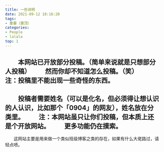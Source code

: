 ```yaml
---
title: 一些说明
date: 2021-09-12 18:16:20
tags:
- 重要（置顶）
categories:
- People
- lalala
top: 1
---
```

&emsp;&emsp;本网站已开放部分投稿。（简单来说就是只想部分人投稿）
&emsp;&emsp;然而你却不知道怎么投稿。（笑）
&emsp;&emsp;注：投稿里不能出现一些奇怪的东西。
---
&emsp;&emsp;投稿者需要姓名（可以是化名，但必须得让想认识的人认识，比如那个「0904」的网友），姓名放在分类里。
&emsp;&emsp;注：本网站虽只让你们投稿，但本质上还是个开放网站。
&emsp;&emsp;更多功能仍在摸索。
---
&emsp;&emsp;这网站主要是用来做一个类似班级博客之类的存在，如果有什么大佬路过，请轻点喷。